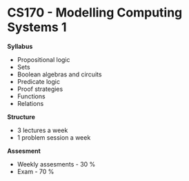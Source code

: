 # CS170 - Modelling Computing Systems 1
__Syllabus__
- Propositional logic
- Sets
- Boolean algebras and circuits
- Predicate logic
- Proof strategies
- Functions
- Relations

__Structure__
- 3 lectures a week
- 1 problem session a week

__Assesment__
- Weekly assesments - 30 %
- Exam - 70 %